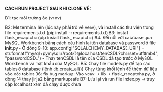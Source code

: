 **CÁCH RUN PROJECT SAU KHI CLONE VỀ:**

B1: tạo môi trường ảo (venv)

B2: Mở terminal lên (lúc này phải trỏ vể venv), và install các thư viện trong file requirements.txt (pip install -r requirements.txt)
B3: install flask_recaptcha (pip install flask_recaptcha)
B4: Kết nối với database qua MySQL Workbench bằng cách cấu hình lại tên database và password ở file __init__.py
    - Ở dòng 9-10: 
    app.config["SQLALCHEMY_DATABASE_URI"] = str.format("mysql+pymysql://root:{}@localhost/tenCSDL?charset=utf8mb4",
                                                   "passwordCSDL")
    - Thay tenCSDL là tên của CSDL đã tạo trước ở MySQL Workbench và mật khẩu của MySQL.
B5: Chạy file models.py để tạo các tables ở database (lệnh db.create_all())
    Chạy từng khối lệnh để thêm dữ liệu vào các tables
B6: fix bug markup: Vào venv -> lib -> flask_recaptcha.py, ở dòng 14 thay jinja2 bằng markupsafe
B7: Lưu lại và run file index.py -> truy cập localhost xem đã chạy được chưa

